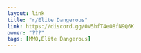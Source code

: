 ```yaml
---
layout: link
title: "r/Elite Dangerous"
link: https://discord.gg/0V5hfT4eO8fN9Q6K
owner: "???"
tags: [MMO,Elite Dangerous]
---
```

